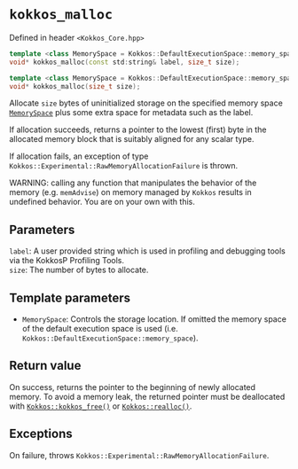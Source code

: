# `kokkos_malloc`

Defined in header `<Kokkos_Core.hpp>`

```c++
template <class MemorySpace = Kokkos::DefaultExecutionSpace::memory_space>
void* kokkos_malloc(const std:string& label, size_t size);
```

```c++
template <class MemorySpace = Kokkos::DefaultExecutionSpace::memory_space>
void* kokkos_malloc(size_t size);
```

Allocate `size` bytes of uninitialized storage on the specified memory space [`MemorySpace`](../memory_spaces) plus some extra space for metadata such as the label.

If allocation succeeds, returns a pointer to the lowest (first) byte in the allocated memory block that is suitably aligned for any scalar type.

If allocation fails, an exception of type `Kokkos::Experimental::RawMemoryAllocationFailure` is thrown.

WARNING: calling any function that manipulates the behavior of the memory (e.g. `memAdvise`) on memory managed by `Kokkos` results in undefined behavior. You are on your own with this.

## Parameters

`label`: A user provided string which is used in profiling and debugging tools via the KokkosP Profiling Tools.  
`size`: The number of bytes to allocate.

## Template parameters

* `MemorySpace`:  Controls the storage location. If omitted the memory space of the default execution space is used (i.e. `Kokkos::DefaultExecutionSpace::memory_space`).

## Return value

On success, returns the pointer to the beginning of newly allocated memory.
To avoid a memory leak, the returned pointer must be deallocated with [`Kokkos::kokkos_free()`](free) or [`Kokkos::realloc()`](realloc).

## Exceptions

On failure, throws `Kokkos::Experimental::RawMemoryAllocationFailure`.

